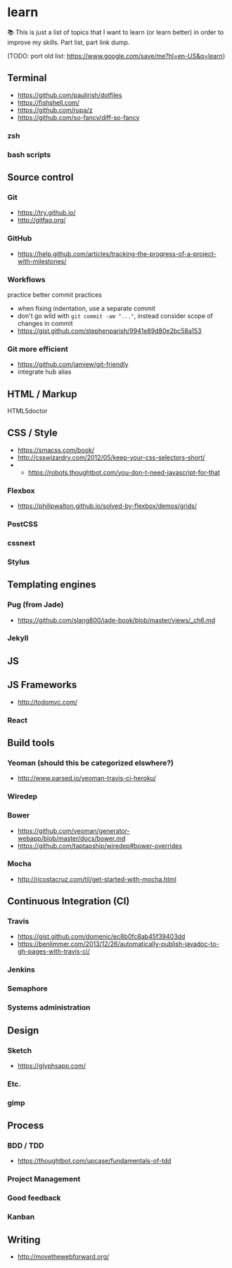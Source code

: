 # learn
:books: This is just a list of topics that I want to learn (or learn better) in order to improve my skills. Part list, part link dump.

(TODO: port old list: https://www.google.com/save/me?hl=en-US&q=learn)


## Terminal
- https://github.com/paulirish/dotfiles
- https://fishshell.com/
- https://github.com/rupa/z
- https://github.com/so-fancy/diff-so-fancy

### zsh

### bash scripts

## Source control

### Git
- https://try.github.io/
- http://gitfaq.org/

### GitHub
- https://help.github.com/articles/tracking-the-progress-of-a-project-with-milestones/

### Workflows

practice better commit practices
- when fixing indentation, use a separate commit
- don't go wild with `git commit -am "..."`, instead consider scope of changes in commit
- https://gist.github.com/stephenparish/9941e89d80e2bc58a153

### Git more efficient
- https://github.com/jamiew/git-friendly
- integrate hub alias

## HTML / Markup

HTML5doctor

## CSS / Style
- https://smacss.com/book/
- http://csswizardry.com/2012/05/keep-your-css-selectors-short/
- - https://robots.thoughtbot.com/you-don-t-need-javascript-for-that

### Flexbox
- https://philipwalton.github.io/solved-by-flexbox/demos/grids/

### PostCSS

### cssnext

### Stylus

## Templating engines

### Pug (from Jade)
- https://github.com/slang800/jade-book/blob/master/views/_ch6.md

### Jekyll

## JS

## JS Frameworks
- http://todomvc.com/

### React

## Build tools

### Yeoman (should this be categorized elswhere?)
- http://www.parsed.io/yeoman-travis-ci-heroku/

### Wiredep

### Bower 
- https://github.com/yeoman/generator-webapp/blob/master/docs/bower.md
- https://github.com/taptapship/wiredep#bower-overrides

### Mocha
- http://ricostacruz.com/til/get-started-with-mocha.html

## Continuous Integration (CI)

### Travis
- https://gist.github.com/domenic/ec8b0fc8ab45f39403dd
- https://benlimmer.com/2013/12/26/automatically-publish-javadoc-to-gh-pages-with-travis-ci/

### Jenkins

### Semaphore

### Systems administration

## Design

### Sketch
- https://glyphsapp.com/

### Etc.

### gimp

## Process

### BDD / TDD
- https://thoughtbot.com/upcase/fundamentals-of-tdd

### Project Management

### Good feedback

### Kanban

## Writing
- http://movethewebforward.org/
